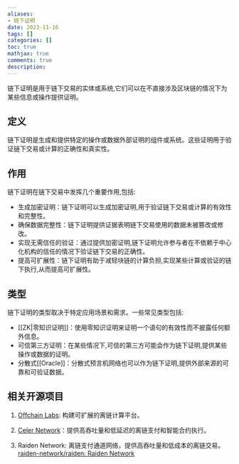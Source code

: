 ```yaml
---
aliases:
- 链下证明
date: 2023-11-16
tags: []
categories: []
toc: true
mathjax: true
comments: true
description: 
---
```


链下证明是用于链下交易的实体或系统,它们可以在不直接涉及区块链的情况下为某些信息或操作提供证明。

## 定义

   链下证明是生成和提供特定的操作或数据外部证明的组件或系统。这些证明用于验证链下交易或计算的正确性和真实性。

## 作用

   链下证明在链下交易中发挥几个重要作用,包括:

- 生成加密证明：链下证明可以生成加密证明,用于验证链下交易或计算的有效性和完整性。
- 确保数据完整性：链下证明提供证据表明链下交易使用的数据未被篡改或修改。
- 实现无需信任的验证：通过提供加密证明,链下证明允许参与者在不依赖于中心化机构的信任的情况下验证链下交易的正确性。
- 提高可扩展性：链下证明有助于减轻块链的计算负担,实现某些计算或验证的链下执行,从而提高可扩展性。

## 类型

   链下证明的类型取决于特定应用场景和需求。一些常见类型包括:

- [[ZK|零知识证明]]：使用零知识证明来证明一个语句的有效性而不披露任何额外信息。
- 可信第三方证明：在某些情况下,可信的第三方可能会作为链下证明,提供某些操作或数据的证明。
- 分散式[[Oracle]]：分散式预言机网络也可以作为链下证明,提供外部来源的可靠和可验证数据。

## 相关开源项目

1. [Offchain Labs](https://github.com/OffchainLabs): 构建可扩展的离链计算平台。

2. [Celer Network](https://github.com/celer-network)：提供高吞吐量和低延迟的离链支付和智能合约执行。

3. Raiden Network: 离链支付通道网络，提供高吞吐量和低成本的离链交易。[raiden-network/raiden: Raiden Network](https://github.com/raiden-network/raiden)
